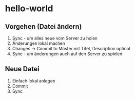 # hello-world

## Vorgehen (Datei ändern)

1. Sync - um alles neue vom Server zu holen
2. Änderungen lokal machen
3. Changes -> Commit to Master mit Titel, Description optinal
4. Sync - um änderungen auch auf den Server zu spielen

## Neue Datei

1. Einfach lokal anlegen
2. Commit
3. Sync